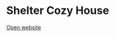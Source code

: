 # Shelter Cozy House

[Open website](https://mike-prybytkin.github.io/Shelter-website/shelter/pages/main.html)

